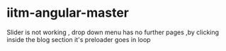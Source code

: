 # iitm-angular-master
 Slider is not working , drop down menu has no further pages ,by clicking inside the blog section it's preloader goes in loop

